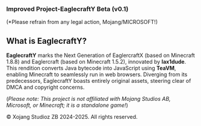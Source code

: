 ### Improved Project-EaglecraftY Beta (v0.1)

(*Please refrain from any legal action, Mojang/MICROSOFT!)

## What is EaglecraftY?
**EaglecraftY** marks the Next Generation of EaglercraftX (based on Minecraft 1.8.8) and Eaglercraft (based on Minecraft 1.5.2), innovated by **lax1dude**. This rendition converts Java bytecode into JavaScript using **TeaVM**, enabling Minecraft to seamlessly run in web browsers. Diverging from its predecessors, EaglecraftY boasts entirely original assets, steering clear of DMCA and copyright concerns.

(*Please note: This project is not affiliated with Mojang Studios AB, Microsoft, or Minecraft; it is a standalone game!*)

© Xojang Studioz ZB 2024-2025. All rights reserved.